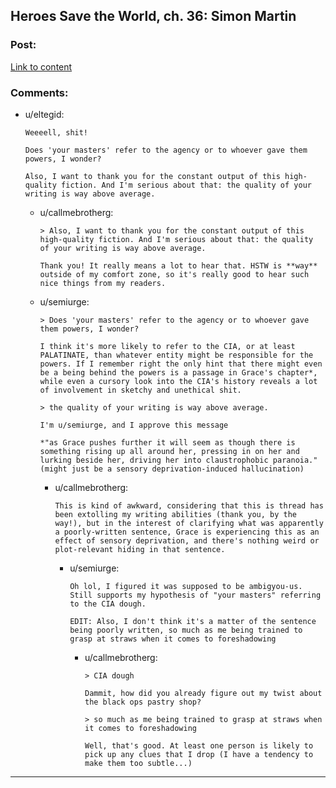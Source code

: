 ## Heroes Save the World, ch. 36: Simon Martin

### Post:

[Link to content](https://heroessavetheworld.wordpress.com/2017/01/13/awful-shadow-ch-10-simon-martin/)

### Comments:

- u/eltegid:
  ```
  Weeeell, shit!

  Does 'your masters' refer to the agency or to whoever gave them powers, I wonder?

  Also, I want to thank you for the constant output of this high-quality fiction. And I'm serious about that: the quality of your writing is way above average.
  ```

  - u/callmebrotherg:
    ```
    > Also, I want to thank you for the constant output of this high-quality fiction. And I'm serious about that: the quality of your writing is way above average.

    Thank you! It really means a lot to hear that. HSTW is **way** outside of my comfort zone, so it's really good to hear such nice things from my readers.
    ```

  - u/semiurge:
    ```
    > Does 'your masters' refer to the agency or to whoever gave them powers, I wonder?

    I think it's more likely to refer to the CIA, or at least PALATINATE, than whatever entity might be responsible for the powers. If I remember right the only hint that there might even be a being behind the powers is a passage in Grace's chapter*, while even a cursory look into the CIA's history reveals a lot of involvement in sketchy and unethical shit.

    > the quality of your writing is way above average.

    I'm u/semiurge, and I approve this message

    *"as Grace pushes further it will seem as though there is something rising up all around her, pressing in on her and lurking beside her, driving her into claustrophobic paranoia." (might just be a sensory deprivation-induced hallucination)
    ```

    - u/callmebrotherg:
      ```
      This is kind of awkward, considering that this is thread has been extolling my writing abilities (thank you, by the way!), but in the interest of clarifying what was apparently a poorly-written sentence, Grace is experiencing this as an effect of sensory deprivation, and there's nothing weird or plot-relevant hiding in that sentence.
      ```

      - u/semiurge:
        ```
        Oh lol, I figured it was supposed to be ambigyou-us. Still supports my hypothesis of "your masters" referring to the CIA dough.

        EDIT: Also, I don't think it's a matter of the sentence being poorly written, so much as me being trained to grasp at straws when it comes to foreshadowing
        ```

        - u/callmebrotherg:
          ```
          > CIA dough

          Dammit, how did you already figure out my twist about the black ops pastry shop? 

          > so much as me being trained to grasp at straws when it comes to foreshadowing

          Well, that's good. At least one person is likely to pick up any clues that I drop (I have a tendency to make them too subtle...)
          ```

---

